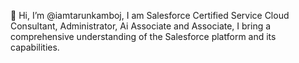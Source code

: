 👋 Hi, I’m @iamtarunkamboj, I am Salesforce Certified Service Cloud Consultant, Administrator, Ai Associate and Associate, I bring a comprehensive understanding of the Salesforce platform and its capabilities.

